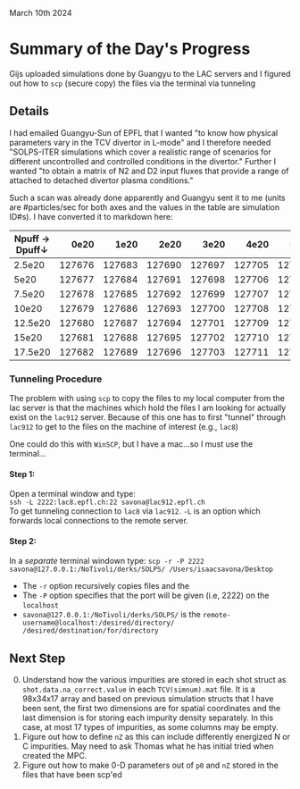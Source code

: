 March 10th 2024

# Summary of the Day's Progress
Gijs uploaded simulations done by Guangyu to the LAC servers and I figured out
how to `scp` (secure copy) the files via the terminal via tunneling

## Details
I had emailed Guangyu-Sun of EPFL that I wanted "to know how physical parameters vary in the TCV divertor in L-mode" and I therefore needed "SOLPS-ITER simulations which cover a realistic range of scenarios for different uncontrolled and controlled conditions in the divertor." Further I wanted "to obtain a matrix of N2 and D2 input fluxes that provide a range of attached to detached divertor plasma conditions."

Such a scan was already done apparently and Guangyu sent it to me (units are #particles/sec for both axes and the values in the table are simulation ID#s). I have converted it to markdown here:

| Npuff → Dpuff↓ |  0e20 |  1e20 |  2e20 |  3e20 |  4e20 |  5e20 |  8e20 | 12e20 |
|-------|-------:|-------:|-------:|-------:|-------:|-------:|-------:|-------:|
| 2.5e20 | 127676 | 127683 | 127690 | 127697 | 127705 | 127712 | 127719 | 127726 |
| 5e20  | 127677 | 127684 | 127691 | 127698 | 127706 | 127713 | 127720 | 127727 |
| 7.5e20 | 127678 | 127685 | 127692 | 127699 | 127707 | 127714 | 127721 | 127728 |
| 10e20 | 127679 | 127686 | 127693 | 127700 | 127708 | 127715 | 127722 | 127729 |
| 12.5e20 | 127680 | 127687 | 127694 | 127701 | 127709 | 127716 | 127723 | 127730 |
| 15e20 | 127681 | 127688 | 127695 | 127702 | 127710 | 127717 | 127724 | 127731 |
| 17.5e20 | 127682 | 127689 | 127696 | 127703 | 127711 | 127718 | 127725 |  |

### Tunneling Procedure
The problem with using `scp` to copy the files to my local computer from the lac server is that the machines which hold the files I am looking for
actually exist on the `lac912` server. Because of this one has to first "tunnel" through `lac912` to get to the files on the machine of interest (e.g., `lac8`) 

One could do this with `WinSCP`, but I have a mac...so I must use the terminal...

#### Step 1:
Open a terminal window and type:  
`ssh -L 2222:lac8.epfl.ch:22 savona@lac912.epfl.ch`  
To get tunneling connection to `lac8` via `lac912`. `-L` is an option which forwards local connections to the remote server.

#### Step 2:
In a *separate* terminal windown type:
`scp -r -P 2222 savona@127.0.0.1:/NoTivoli/derks/SOLPS/ /Users/isaacsavona/Desktop`
- The `-r` option recursively copies files and the
- The `-P` option specifies that the port will be given (i.e, 2222) on the `localhost`
- `savona@127.0.0.1:/NoTivoli/derks/SOLPS/` is the `remote-username@localhost:/desired/directory/ /desired/destination/for/directory`

## Next Step
0. Understand how the various impurities are stored in each shot struct as `shot.data.na_correct.value` in each `TCV(simnum).mat` file. It is a 98x34x17 array and based on previous simulation structs that I have been sent, the first two dimensions are for spatial coordinates and the last dimension is for storing each impurity density separately. In this case, at most 17 types of impurities, as some columns may be empty.
1. Figure out how to define `nZ` as this can include differently energized N or C impurities. May need to ask Thomas what he has initial tried when created the MPC.
2. Figure out how to make 0-D parameters out of `p0` and `nZ` stored in the files that have been scp'ed